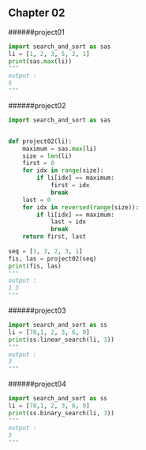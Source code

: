 Chapter 02
-----------------
######project01
```python
import search_and_sort as sas
li = [1, 2, 3, 5, 2, 1]
print(sas.max(li))
"""
output :
5
"""
```

######project02
```python
import search_and_sort as sas


def project02(li):
    maximum = sas.max(li)
    size = len(li)
    first = 0
    for idx in range(size):
        if li[idx] == maximum:
            first = idx
            break
    last = 0
    for idx in reversed(range(size)):
        if li[idx] == maximum:
            last = idx
            break
    return first, last
    
seq = [1, 3, 2, 3, 1]
fis, las = project02(seq)
print(fis, las)
"""
output :
1 3
"""
```

######project03
```python
import search_and_sort as ss
li = [78,1, 2, 3, 6, 9]
print(ss.linear_search(li, 3))
"""
output :
3
"""
```

######project04
```python
import search_and_sort as ss
li = [78,1, 2, 3, 6, 9]
print(ss.binary_search(li, 3))
"""
output :
3
"""
```
